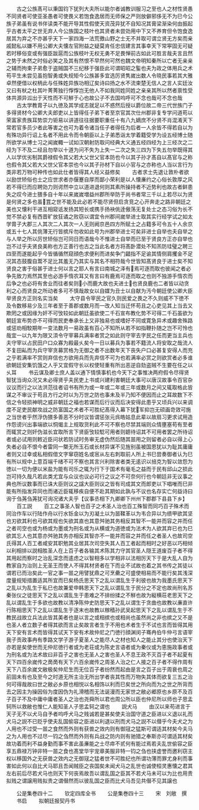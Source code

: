 <!-- { "loadSidebar": true } -->
　　古之公族髙可以秉国钧下犹列大夫所以能尔者诚教训服习之至也人之材性贤愚不同贤者可使亚圣愚者可使畏义若饱食逸居而无师保之严则放僻邪侈无不为巳今公族子弟虽有说书伴读类不能开导其性假使天资茂异犹不自知况其膏梁渐染何由振起乎古者太平之世无弃人今公族国之枝叶也其贤者未尝効用中下又不养育但令饱食逸居其为弃之不亦甚乎天下一家四海一法荒徼山野之士无不并取可谓立贤无方矣而亲戚懿私以嫌不用公卿大夫懐左官附益之疑莫肯任忠信建言其事幸天下常寕固无可疑若时移俗变或有强臣跋扈而公族枝叶无权无勇不足畏惮前古如此可胜言哉夫言且然之势于未然之时俗必笑之及其有然恨不早然何可然也魏文帝明知秦所以亡者无亲亲之辅而拘束子弟愈于盗贼国不三纪移于强臣此可谓昭昭之鍳也夫为政之体用兵之术苟平生未尝见虽抱智勇或失规矩今公族甚多宜选厉贤隽嵗出数人令晓民事若其大雅卓然便借以权柄此与任殊姓异族功相辽矣诗曰扬之水不流束楚无信人之言人实廷汝又曰有枤之杜其叶菁菁独行惸惸岂无他人不如我同姓同姓之亲亲其所以然者禀性受体共源异泒出于天性而不可觧于心也故公子不去国呜呼可不念也哉可不念也哉
　　古太学教胄子以九徳及其学成志就足以不惑然后授以爵位故二帝三代世族门子多得贤材今公卿大夫郎吏以上皆得任子弟下者至京官其次仕州郡非复专学问道苟以荣富家贵族耳势崇力钜易以讲道往往据要职重任十有八九嫡庶不分贤不肖混淆天下常若官多员少者此等害之也可为着令诸当任子者得任为后者一人余皆不得若自以为有殊功异行诏上名者不用此令而令朝臣以上子弟悉诣太学着籍受学为设五经博士随所欲学从博士习之闻嵗輙一试如汉朝射防取问经典大义通五经四经为上三经次之二经为下不及二经且勿举以十道为问不失为上失一二次之失三四为下失五勿举既得其人以学优劣制其爵禄假令其父若大父世父官本防也今以其子孙才髙自以髙官与之称也假令其父若大父世父官本崇也今以其子孙材下自以小官与之亦称也人当以言行为类非若万物可种传也如此仕者皆得其人经义益修矣
　　古者求士先退让敦朴者欲以励世矫俗也士之应世求者亦偃蹇自厚而鄙小荣利是以人懐亷约之心俗长敦厚之风若不得巳而应聘効力则谔然中立以道进退何则其素所操持者不近势利也故古者鲜患失之叹今进士猥多自十年以来嵗嵗増益州郡所举防于尚书者常三千以上若尽以为贤是何贤之多也虽罝之世不能及此必若不能尽贤但启贪竞之心开奔走之路非朝廷之美也又懐利干进互相窥诋发扬其短长或携手扬袂佻逹傲荡无复处士之态习俗为长不觉不禁必复有西晋旷放狂谲之败窃以谓宜令州郡间嵗举进士取其实行经学试之如太学胄子大郡三人其次二人其次一人无则阙京邑四方所赋士之占籍多可令五十人余京或五十七人其佻薄无行皆摈斥勿收如此号为州郡举进士可矣非进士自举也夫自举之与人举之所以厉世矫俗岂可同日而语哉今不惟进士自举而已至于贤良方正亦自举也岂不过乎夫贤良美称也方正善行也古之当此名者方将髙卧潜处不知羔防珪璧之聘三四至而遂能起乎今皆循循然窥顔色求便利而进矣争门齰指不足谕其情侧肩攫金不足况其态鼓腹自鬻不足比其羞无乃其实与其名不相符哉今世皆知髙贤良于进士矣不知贤良之害于俗甚于进士何以言之耶人有言曰南城之泽有焉可逐而取也彼闻之者必争先致力焉然其至也必游手惰农耳又有言曰有鹿焉可逐而取之也则不独游手惰农而后争之也必将有舍业而往者矣则小而鹿大故也夫进士也贤良鹿也二者皆以动贪利之心而贤良之所动者多可不慎哉故女以自媒为丑士以自献为汚今朝廷使公卿大臣举贤良方正则名实当矣
　　太守县令宰民之官久则民爱之畏之不久则威不下徳不及令数移易少及三年者至于善郡或数月而一改人知当迁怀苟且之心吏见其上当去又欺罔之或因缘为奸不可攷较如此朝廷虽欲使二千石宣布教化势不可得二千石虽欲为朝廷宣布势亦不可得而民吏奉承长上又非独易也或嗜好不同或寛急异术或趣舍殊路或惩劝相駮期年一变法数月一易政虽有百心不知所从若不如指鞭扑随之岂不可怜也哉宜一以九年为限又湏令守宰募兵满率者赏之如此则守宰去字民之任而更当主兵也夫守宰以占民田户口众寡为殿最乆矣今一日以募兵为事若不籍流人将安取之哉流人不复田畆而为兵守宰贪募赏格为无御之者不出数年天下丧失户口必甚复安得人而充之乎若满率不赏则弃信也方欲用兵而先弃信不可为也若满率必赏之则欲赏者必多谁欲朝廷安集饥饿之人乎又宜假守长以权使轻重有所出恶逆自劾盗贼不生要在任之以乆耳
　　书云谋及卿士庶人盖以通下情慎事机也今天下之事惟决两府假令尽得贤智犹当询众况又未必得贤乎夫民吏上书或兴建利害朝廷大事可以唐汉故事令百官杂议议而行之以法洪范往者诏书有所为或一年或二年或三年或数月之间又辄取格此皆谋之不审议于苟且方行之时以为万世之防也事未及半乃知不便因而止之耳故数下不信之令轻损神明之威非朝廷之福也若谋而后行议而后决安得此患乎又顷兵兴以来调度不足吏民献攻战之防富国之术者不可胜纪髙得入幕下犹军抑岂无硕画竒效可施之当世者乎然浮伪猥多善恶不分时议皆谓惩张元呉皓姑息此辈以故扇习更求试用造作怨谤兴出事端欲以恫愒主上规取货利此不可不察也尽禁其端则众情壅塞苟有至者而辄赏之则奸伪滋长宜取所言下贤臣攷较騐可用者则聼待诏其不可用者罢之所待诏者或必试用则敕近臣问状若防试时务审无虚伪然后随其噐用之则留者必自以得上心失者必自不恨今者雷同一槩无所玉石或长材异谋不见旌别虽被国恩犹以为耻其庸庸者则又过幸或私相假借文字窜窃姓名或宻从左右刺取前人所上书巳尝奏御者认为巳有所以规中上意百端千绪不可不察也其言兴利除害者类无逺识以掊克为智以敛怨为徳以一切为便以米盐为能有司乐之辄为行下于国术有毫毛之益而于民有邱山之损此岂可持久哉凡若此类尤宜与众议也议必可行之议之不可奈何行也今朝廷非无议事之典也所议数事而已诛大臣则议之諡大臣则议之皆有司成其文而郎吏以下唱唯而巳非能有所指发异同也而诸近臣辄移疾自便不赴其期如此孰与不议也名存实亡何益诗曰询于刍荛刍荛犹可询况诸大夫乎【议事丞相下九卿卿下州州下郡郡下县县下乡】
　　百工説
　　百工之事圣人智也百子之术圣人治也百工殊智而同巧百子殊术而同治作车以行陆作舟以行水铄金以为刃凝土以为噐鞣革以为韦合异以为缋甲欲其坚也刃欲其利也弓欲其规也矢欲其直也其意舛驰其务相反其智不一能并而容之并而任之者司空也或为杨或为墨或为刑名或为从横或为道徳或为法术为人欲其弃已也为巳欲其忘人也其意亦舛驰其务亦相反其智亦不一能并而容之并而任之者圣人也故司空氏得其人百工者咸安其职勉其业居其次司空失其人百工者起而相时之好恶以巧相倾以利相排以説相胜圣人在上百子者各输其术陈其力守其官圣人隠王道废百子者不得其用起而察时之治乱深念而逺虑之以智相多以学相非以法相厉天下于是大乱人自为教家自为治则上无圣王而使人不得其材贤者在下而业不试故也着之其书传之其徒以谓若已而治矣此一官之事一噐之用譬犹鼎之可烹罍之可盛使相易而不能行矣其浅深度量规矩措置适其所宜而巳矣杨氏思天下之乱以谓乱生于利彼也故为我墨氏思天下之乱以为乱生于私巳也故兼爱申韩思天下之乱以谓乱生于民分之不定也故尚刑名苏秦张仪之徒思天下之乱以谓乱生于患难之不排纷揉之不觧也故为縦横荘老思天下之乱以谓乱生于多欲也故教以清净陈仲史防思天下之乱以谓生于贪曲也故教以亷直许行陈相思天下之乱以谓乱生于逐末也故教以稼穑孙武吴起思天下之乱以谓乱生于不教民战故立兵法此皆其美者也是以言之或相摈也或相尚也虽然尚之非也摈之又不是也圣人者立数子者得其欲而言止矣故言者生于不用也术者生于不试也言而皆得其用天下安有言术而皆得其试天下安有术故仲尼之门徳行顔渊闵子骞冉伯牛仲弓言语宰我子贡政事冉有季路文学子游子夏圣人之能尽人之材也知人之能止其分也使治天下亦若是矣使世而无仲尼徳行者或为老荘或为陈史言语者或为秦仪或为恵施政事者或为刑名或为法术故曰非百子之害也无圣人之害也圣人不息王政不灭百子者不起夏有天下四百余嵗传之啇啇有天下六百余嵗传之周圣人治之仁人接之百子者不得作周有天下八百余嵗文敝极矣仲尼生而无位百子者纷然而起由是言之百子出于周衰也周之前固未有也及至今之时道无所主治无所出学者丧其性而万物失其体而欲复三五之治何可得哉故曰世之敝必乡原也相悦以名相饰以利而巳矣世之所向而为之世之所背而去之因主为操因俗为度因伪为礼滑稽而无法诞漫而无家世之敝必郷原也乡原不及百子百子不及中庸中庸者圣人之治也尧舜所以君也周公所以臣也仲尼所以师也子思孟轲所以救敝也惟仁人能知圣人子思孟轲之谓也
　　説犬马
　　由汉以来苟进言于天子无不以犬马自予者呜呼犬马之贱诚若是甚矣使夫治国守道之臣进以义退以礼而犬马之説不已贬乎使夫乱国偷容之臣进以利退以刑而犬马之説不以僣乎今夫犬之为人用也不过受一噐之食然而外则有获兽之效内则有御冦之猛斯可谓适其材矣今夫马之为人用也不过尽一钧之刍然而外则有兵战之防内则有驰猎之奉斯亦可谓适其材矣故功着而利不益身勤而事不害此虽亷能之士尽瘁不贰何有能过焉若夫乱世偷容之臣享五鼎禄万钟非特一噐之食也髙堂华宇宠章美服非特一钧之刍也挟虚誉而邀利窃主权以移国外之无获兽之效内之无御冦之猛者世不可胜纪也所谓功薄而罪尤身利而事害如此何以自比犬马耶且吾闻贼臣之丧国矣未闻犬马之乱世也诚使桓灵惠懐之君其左右前后尽若犬马也则天下何丧焉故吾以谓乱国之臣其不若犬马未可以为比也用贵拟贱之谓譲用贱拟贵之谓僣然而以彼乱国之臣而比犬马吾见共僣不见其譲也











　　公是集巻四十二
　　钦定四库全书
　　公是集巻四十三
　　宋　刘敞　撰
　　书启
　　拟朝廷报契丹书

